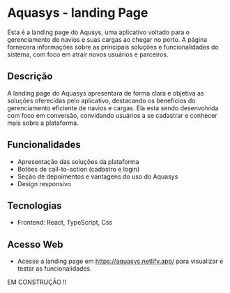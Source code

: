 # Aquasys - landing Page

Esta é a landing page do Aqusys, uma aplicativo voltado para o gerenciamento de navios e suas cargas ao chegar no porto. A página fornecera informações sobre as principais soluções e funcionalidades do sistema, com foco em atrair novos usuários e parceiros.

## Descrição

A landing page do Aquasys apresentara de forma clara e objetiva as soluções oferecidas pelo aplicativo, destacando os benefícios do gerenciamento eficiente de navios e cargas. Ela esta sendo desenvolvida com foco em conversão, convidando usuários a se cadastrar e conhecer mais sobre a plataforma.

## Funcionalidades

- Apresentação das soluções da plataforma
- Botões de call-to-action (cadastro e login)
- Seção de depoimentos e vantagens do uso do Aquasys
- Design responsivo

## Tecnologias

- Frontend: React, TypeScript, Css

## Acesso Web 

- Acesse a landing page em https://aquasys.netlify.app/ para visualizar e testar as funcionalidades.

EM CONSTRUÇÃO !!

